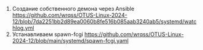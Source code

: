 1. Создание собственного демона через Ansible
https://github.com/wrqss/OTUS-Linux-2024-12/blob/7da2251bb2d89ea0060b8fe516b085aab3240ab5/systemd/watchlog.yml
2. Устанавливаем spawn-fcgi 
https://github.com/wrqss/OTUS-Linux-2024-12/blob/main/systemd/spawn-fcgi.yaml
